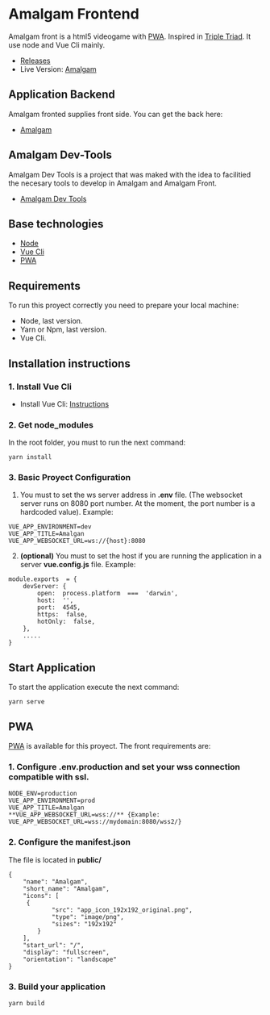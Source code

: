 # Amalgam Frontend
Amalgam front is a html5 videogame with [PWA](https://developers.google.com/web/fundamentals/codelabs/your-first-pwapp/?hl=en). Inspired in [Triple Triad](https://finalfantasy.fandom.com/wiki/Triple_Triad). It use node and Vue Cli mainly.
- [Releases](https://github.com/ogueta93/amalgam-front/releases)
- Live Version: [Amalgam](https://amalgam-showcase.vascoframework.es/)

## Application Backend
Amalgam fronted supplies front side. You can get the back here: 
- [Amalgam](https://github.com/ogueta93/amalgam)

## Amalgam Dev-Tools
Amalgam Dev Tools is a project that was maked with the idea to facilitied the necesary tools to develop in Amalgam and Amalgam Front.
- [Amalgam Dev Tools](https://github.com/ogueta93/amalgam-dev-tools)

## Base technologies
- [Node](https://nodejs.org/en/)
- [Vue Cli](https://cli.vuejs.org/)
- [PWA](https://developers.google.com/web/fundamentals/codelabs/your-first-pwapp/?hl=en)

## Requirements
To run this proyect correctly you need to prepare your local machine:

- Node, last version.
- Yarn or Npm, last version.
- Vue Cli.

## Installation instructions

### 1. Install Vue Cli
- Install Vue Cli: [Instructions](https://cli.vuejs.org/guide/prototyping.html)

### 2. Get node_modules
In the root folder, you must to run the next command:
```
yarn install
```

### 3. Basic Proyect Configuration
1. You must to set the ws server address in **.env** file. (The websocket server runs on 8080 port number. At the moment, the port number is a hardcoded value). Example:
```
VUE_APP_ENVIRONMENT=dev
VUE_APP_TITLE=Amalgan
VUE_APP_WEBSOCKET_URL=ws://{host}:8080
```

2. **(optional)** You must to set the host if you are running the application in a server **vue.config.js** file. Example:
```
module.exports  = {
	devServer: {
		open:  process.platform  ===  'darwin',
		host:  '',
		port:  4545,
		https:  false,
		hotOnly:  false,
	},
	.....
}
```
## Start Application

To start the application execute the next command:
```
yarn serve
```

## PWA
[PWA](https://developers.google.com/web/fundamentals/codelabs/your-first-pwapp/?hl=en) is available for this proyect.
The front requirements are:

### 1. Configure .env.production and set your wss connection compatible with ssl.
```
NODE_ENV=production
VUE_APP_ENVIRONMENT=prod
VUE_APP_TITLE=Amalgan
**VUE_APP_WEBSOCKET_URL=wss://** {Example: VUE_APP_WEBSOCKET_URL=wss://mydomain:8080/wss2/}
```

### 2. Configure the manifest.json
The file is located in **public/**

```
{
    "name": "Amalgam",
    "short_name": "Amalgam",
    "icons": [
	 {
      		"src": "app_icon_192x192_original.png",
      		"type": "image/png",
      		"sizes": "192x192"
    	}
    ],
    "start_url": "/",
    "display": "fullscreen",
    "orientation": "landscape"
}
```

### 3. Build your application
```
yarn build
```

